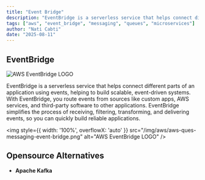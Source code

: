 ```yaml
---
title: "Event Bridge"
description: "EventBridge is a serverless service that helps connect different parts of an application using events, helping to build scalable, event-driven systems"
tags: ["aws", "event_bridge", "messaging", "queues", "microservices"]
author: "Nati Cabti"
date: "2025-08-11"
---
```


## EventBridge

<div class="aws__ImageCentered">
<img style={{ width: '96px', overflowX: 'auto' }} src="/img/aws/aws-logo-event-bridge.png" alt="AWS EventBridge LOGO" />
</div>

EventBridge is a serverless service that helps connect different parts of an application using events, helping to build scalable, event-driven systems. With EventBridge, you route events from sources like custom apps, AWS services, and third-party software to other applications. EventBridge simplifies the process of receiving, filtering, transforming, and delivering events, so you can quickly build reliable applications.

<img style={{ width: '100%', overflowX: 'auto' }} src="/img/aws/aws-ques-messaging-event-bridge.png" alt="AWS EventBridge LOGO" />

## Opensource Alternatives

- **Apache Kafka**
